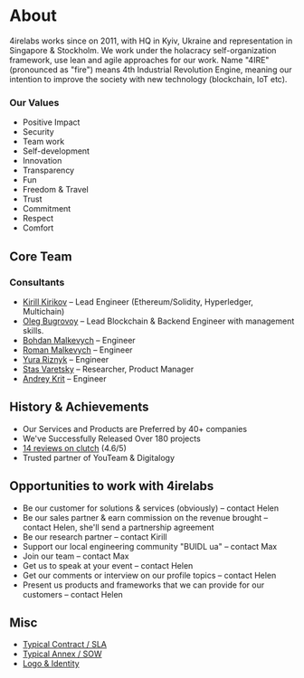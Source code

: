 # About

4irelabs works since on 2011, with HQ in Kyiv, Ukraine and representation in Singapore & Stockholm. We work under the holacracy self-organization framework, use lean and agile approaches for our work. Name "4IRE" \(pronounced as "fire"\) means 4th Industrial Revolution Engine, meaning our intention to improve the society with new technology \(blockchain, IoT etc\).

### Our Values

* Positive Impact
* Security
* Team work
* Self-development
* Innovation
* Transparency
* Fun
* Freedom & Travel
* Trust
* Commitment
* Respect
* Comfort

## Core Team

### Consultants

* [​Kirill Kirikov​](kirill-kirikov.md) – Lead Engineer \(Ethereum/Solidity, Hyperledger, Multichain\)
* ​[Oleg​ Bugrovoy](oleg-bugrovoy.md) – Lead Blockchain & Backend Engineer with management skills.
* ​[Bohdan​ Malkevych](bohdan-malkevych.md) – Engineer
* [Roman Malkevych](roman-malkevych.md) – Engineer
* [Yura Riznyk](yura-riznyk.md) – Engineer
* [Stas Varetsky](stas-varetsky.md) – Researcher, Product Manager
* [Andrey Krit](andrey-krit.md) – Engineer

## History & Achievements

* Our Services and Products are Preferred by 40+ companies
* We've Successfully Released Over 180 projects
* [14 reviews on clutch](https://clutch.co/profile/4ire-labs) \(4.6/5\)
* Trusted partner of YouTeam & Digitalogy

## Opportunities to work with 4irelabs

* Be our customer for solutions & services \(obviously\) – contact Helen
* Be our sales partner & earn commission on the revenue brought  – contact Helen, she'll send a partnership agreement
* Be our research partner – contact Kirill
* Support our local engineering community "BUIDL ua" – contact Max
* Join our team – contact Max
* Get us to speak at your event – contact Helen
* Get our comments or interview on our profile topics – contact Helen
* Present us products and frameworks that we can provide for our customers – contact Helen

## Misc

* [Typical Contract / SLA](https://docs.google.com/document/d/1M8x0KbDXAgxnHYF6xKkRFF4SwDP28rrRdzV6mdImxrM/edit?usp=drive_web&ouid=106088990650229192528)
* [Typical Annex / SOW](https://docs.google.com/document/d/1bJ9zJi8Gs01I7KGkZtWReZllalLEMnwZwD6OUW4jpo4/edit)
* [Logo & Identity](https://www.figma.com/file/TBaNlFwSZ3i9mB7UdN1wCD44/4IRE-Style-Guide?node-id=315%3A2)

